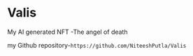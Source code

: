 # Valis

My AI generated NFT -The angel of death


my Github repository-``https://github.com/NiteeshPutla/Valis``
